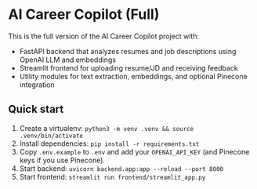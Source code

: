 # AI Career Copilot (Full)

This is the full version of the AI Career Copilot project with:
- FastAPI backend that analyzes resumes and job descriptions using OpenAI LLM and embeddings
- Streamlit frontend for uploading resume/JD and receiving feedback
- Utility modules for text extraction, embeddings, and optional Pinecone integration

## Quick start
1. Create a virtualenv: `python3 -m venv .venv && source .venv/bin/activate`
2. Install dependencies: `pip install -r requirements.txt`
3. Copy `.env.example` to `.env` and add your `OPENAI_API_KEY` (and Pinecone keys if you use Pinecone).
4. Start backend: `uvicorn backend.app:app --reload --port 8000`
5. Start frontend: `streamlit run frontend/streamlit_app.py`

